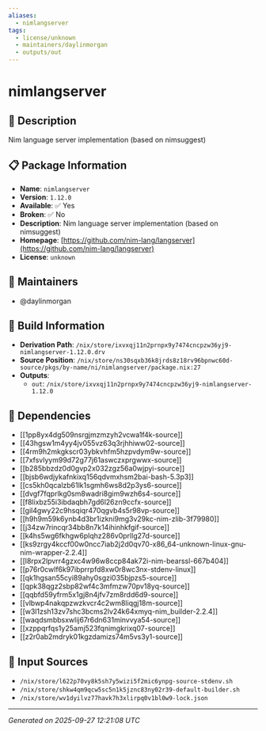 ```yaml
---
aliases:
  - nimlangserver
tags:
  - license/unknown
  - maintainers/daylinmorgan
  - outputs/out
---
```


# nimlangserver

## 📝 Description

Nim language server implementation (based on nimsuggest)

## 📋 Package Information

- **Name**: `nimlangserver`
- **Version**: `1.12.0`
- **Available**: ✅ Yes
- **Broken**: ✅ No
- **Description**: Nim language server implementation (based on nimsuggest)
- **Homepage**: [https://github.com/nim-lang/langserver](https://github.com/nim-lang/langserver)
- **License**: `unknown`
## 👥 Maintainers

- @daylinmorgan


## 🔧 Build Information

- **Derivation Path**: `/nix/store/ixvxqj11n2prnpx9y7474cncpzw36yj9-nimlangserver-1.12.0.drv`
- **Source Position**: `/nix/store/ns30sqxb36k8jrds8z18rv96bpnwc60d-source/pkgs/by-name/ni/nimlangserver/package.nix:27`
- **Outputs**:
  - `out`:  `/nix/store/ixvxqj11n2prnpx9y7474cncpzw36yj9-nimlangserver-1.12.0`

## 🔗 Dependencies

- [[1pp8yx4dg509nsrgjmzmzyh2vcwa1f4k-source]]
- [[43hgsw1m4yy4jv055vz63q3rjhhiww02-source]]
- [[4rm9h2mkgkscr03ybkvhfm5hzpvdym9w-source]]
- [[7xfsvlyym99d72g77j61aswczxprgwwx-source]]
- [[b285bbzdz0d0gvp2x032zgz56a0wjpyi-source]]
- [[bjsb6wdjykafnkixq156qdvmxhsm2bai-bash-5.3p3]]
- [[cs5kh0qcalzb61lk1sgmh6ws8d2p3ys6-source]]
- [[dvgf7fqprlkg0sm8wadri8gim9wzh6s4-source]]
- [[f8lixbz55i3ibdaqbh7gd6l26zn9ccfx-source]]
- [[gil4gwy22c9hsqiqr470qgvb4s5r98vp-source]]
- [[h9h9m59k6ynb4d3br1izkni9mg3v29kc-nim-zlib-3f79980]]
- [[j34zw7rincqr34bb8n7k14ihinhkfgif-source]]
- [[k4hs5wg6fkhgw6plqhz286v0prllg27d-source]]
- [[ks9zrgy4kccf00w0ncc7iab2j2d0qv70-x86_64-unknown-linux-gnu-nim-wrapper-2.2.4]]
- [[l8rpx2lpvrr4gzxc4w96w8ccp84ak72i-nim-bearssl-667b404]]
- [[p76r0cwlf6k97ibprrpfd8xw0r8wc3nx-stdenv-linux]]
- [[qk1hgsan55cyi89ahy0sgzi035bjpzs5-source]]
- [[qpk38qgz2sbp82wf4c3mfmzw70pv18yq-source]]
- [[qqbfd59yfrm5x1gj8n4jfv7zm8rdd6d9-source]]
- [[vlbwp4nakqpzwzkvcr4c2wm8liqgj18m-source]]
- [[w3l1zsh13zv7shc3bcms2lv24k64xmyq-nim_builder-2.2.4]]
- [[waqdsmbbsxwlij67r6dn631minvvya54-source]]
- [[xzppqrfqs1y25amj523fqnimgkrixq07-source]]
- [[z2r0ab2mdryk01kgzdamizs74m5vs3y1-source]]

## 📁 Input Sources

- `/nix/store/l622p70vy8k5sh7y5wizi5f2mic6ynpg-source-stdenv.sh`
- `/nix/store/shkw4qm9qcw5sc5n1k5jznc83ny02r39-default-builder.sh`
- `/nix/store/wv1dyilvz77havk7h3xlirpq0v1bl0w9-lock.json`

---
*Generated on 2025-09-27 12:21:08 UTC*

